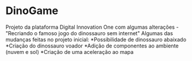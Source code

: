 # DinoGame
Projeto da plataforma Digital Innovation One com algumas alterações - "Recriando o famoso jogo do dinossauro sem internet"
Algumas das mudanças feitas no projeto inicial:
*Possibilidade de dinossauro abaixado
*Criação do dinossauro voador
*Adição de componentes ao ambiente (nuvem e sol)
*Criação de uma aceleração ao mapa
